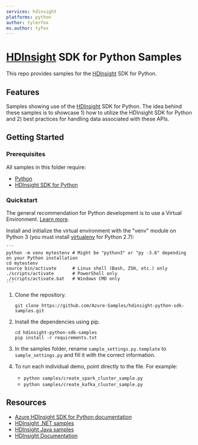 ```yaml
---
services: hdinsight
platforms: python
author: tylerfox
ms.author: tyfox
---
```


# [HDInsight](https://azure.microsoft.com/en-us/services/hdinsight/) SDK for Python Samples

This repo provides samples for the [HDInsight](https://azure.microsoft.com/en-us/services/hdinsight/) SDK for Python.

## Features

Samples showing use of the [HDInsight](https://azure.microsoft.com/en-us/services/hdinsight/) SDK for Python.
The idea behind these samples is to showcase 1) how to utilize the HDInsight SDK for Python and 2) best practices for handling data associated with these APIs.

## Getting Started

### Prerequisites

All samples in this folder require:

- [Python](https://www.python.org/downloads/)
- [HDInsight SDK for Python](https://pypi.org/project/azure-mgmt-hdinsight)

### Quickstart

The general recommendation for Python development is to use a Virtual Environment. [Learn more](https://docs.python.org/3/tutorial/venv.html).

Install and initialize the virtual environment with the "venv" module on Python 3 (you must install [virtualenv](https://pypi.python.org/pypi/virtualenv) for Python 2.7):

    ```
    python -m venv mytestenv # Might be "python3" or "py -3.6" depending on your Python installation
    cd mytestenv
    source bin/activate      # Linux shell (Bash, ZSH, etc.) only
    ./scripts/activate       # PowerShell only
    ./scripts/activate.bat   # Windows CMD only
    ```

1.  Clone the repository.

    ```
    git clone https://github.com/Azure-Samples/hdinsight-python-sdk-samples.git
    ```

2.  Install the dependencies using pip.

    ```
    cd hdinsight-python-sdk-samples
    pip install -r requirements.txt
    ```

3.  In the samples folder, rename `sample_settings.py.template` to `sample_settings.py` and fill it with the correct information.

4. To run each individual demo, point directly to the file. For example:

    - `python samples/create_spark_cluster_sample.py`
    - `python samples/create_kafka_cluster_sample.py`

## Resources

- [Azure HDInsight SDK for Python documentation](https://docs.microsoft.com/python/api/overview/azure/hdinsight?view=azure-python)
- [HDInsight .NET samples](https://github.com/Azure-Samples/hdinsight-dotnet-sdk-samples)
- [HDInsight Java samples](https://github.com/Azure-Samples/hdinsight-java-sdk-samples)
- [HDInsight Documentation](https://docs.microsoft.com/azure/hdinsight/)
